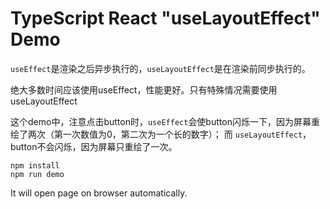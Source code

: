 TypeScript React "useLayoutEffect" Demo
=================================

`useEffect`是渲染之后异步执行的，`useLayoutEffect`是在渲染前同步执行的。

绝大多数时间应该使用useEffect，性能更好。只有特殊情况需要使用useLayoutEffect

这个demo中，注意点击button时，`useEffect`会使button闪烁一下，因为屏幕重绘了两次（第一次数值为0，第二次为一个长的数字）；
而 `useLayoutEffect`，button不会闪烁，因为屏幕只重绘了一次。

```
npm install
npm run demo
```

It will open page on browser automatically.
